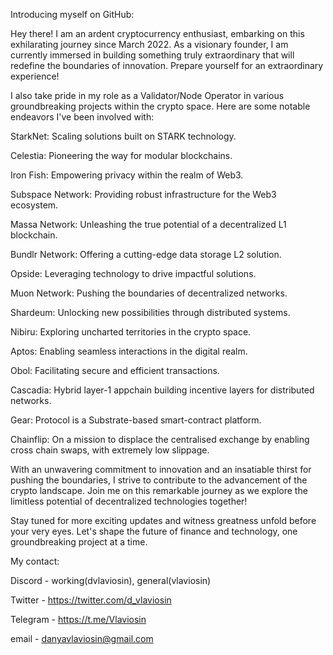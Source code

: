 Introducing myself on GitHub:

Hey there! I am an ardent cryptocurrency enthusiast, embarking on this exhilarating journey since March 2022. As a visionary founder, I am currently immersed in building something truly extraordinary that will redefine the boundaries of innovation. Prepare yourself for an extraordinary experience!

I also take pride in my role as a Validator/Node Operator in various groundbreaking projects within the crypto space. Here are some notable endeavors I've been involved with:

StarkNet: Scaling solutions built on STARK technology.

Celestia: Pioneering the way for modular blockchains.

Iron Fish: Empowering privacy within the realm of Web3.

Subspace Network: Providing robust infrastructure for the Web3 ecosystem.

Massa Network: Unleashing the true potential of a decentralized L1 blockchain.

Bundlr Network: Offering a cutting-edge data storage L2 solution.

Opside: Leveraging technology to drive impactful solutions.

Muon Network: Pushing the boundaries of decentralized networks.

Shardeum: Unlocking new possibilities through distributed systems.

Nibiru: Exploring uncharted territories in the crypto space.

Aptos: Enabling seamless interactions in the digital realm.

Obol: Facilitating secure and efficient transactions.

Cascadia: Hybrid layer-1 appchain building incentive layers for distributed networks.

Gear: Protocol is a Substrate-based smart-contract platform.

Chainflip: On a mission to displace the centralised exchange by enabling cross chain swaps, with extremely low slippage.

With an unwavering commitment to innovation and an insatiable thirst for pushing the boundaries, I strive to contribute to the advancement of the crypto landscape. Join me on this remarkable journey as we explore the limitless potential of decentralized technologies together!

Stay tuned for more exciting updates and witness greatness unfold before your very eyes. Let's shape the future of finance and technology, one groundbreaking project at a time.

My contact:

Discord - working(dvlaviosin), general(vlaviosin)

Twitter - https://twitter.com/d_vlaviosin

Telegram - https://t.me/Vlaviosin

email - danyavlaviosin@gmail.com

